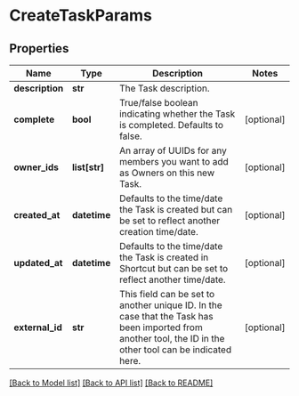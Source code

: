 # CreateTaskParams

## Properties
Name | Type | Description | Notes
------------ | ------------- | ------------- | -------------
**description** | **str** | The Task description. | 
**complete** | **bool** | True/false boolean indicating whether the Task is completed. Defaults to false. | [optional] 
**owner_ids** | **list[str]** | An array of UUIDs for any members you want to add as Owners on this new Task. | [optional] 
**created_at** | **datetime** | Defaults to the time/date the Task is created but can be set to reflect another creation time/date. | [optional] 
**updated_at** | **datetime** | Defaults to the time/date the Task is created in Shortcut but can be set to reflect another time/date. | [optional] 
**external_id** | **str** | This field can be set to another unique ID. In the case that the Task has been imported from another tool, the ID in the other tool can be indicated here. | [optional] 

[[Back to Model list]](../README.md#documentation-for-models) [[Back to API list]](../README.md#documentation-for-api-endpoints) [[Back to README]](../README.md)

